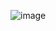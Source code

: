 ![image](https://user-images.githubusercontent.com/96529109/212667762-e0a2c705-c495-4919-b4a9-a32e64634e53.png)
